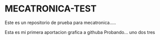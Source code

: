# MECATRONICA-TEST
Este es un repositorio de prueba para mecatronica.....

Esta es mi primera aportacion grafica a githuba
Probando... uno dos tres
